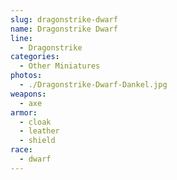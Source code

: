 ```yaml
---
slug: dragonstrike-dwarf
name: Dragonstrike Dwarf
line:
  - Dragonstrike
categories:
  - Other Miniatures
photos:
  - ./Dragonstrike-Dwarf-Dankel.jpg
weapons:
  - axe
armor:
  - cloak
  - leather
  - shield
race:
  - dwarf
---
```

